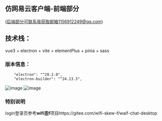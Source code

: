 ## 仿网易云客户端-前端部分

 (后端部分可联系我获取邮箱1156912249@qq.com)

## 技术栈：
vue3 + electron + vite + elementPlus + pinia + sass


### 版本信息：

```
    "electron": "^29.2.0",
    "electron-builder": "^24.13.3",
```




![image](https://github.com/user-attachments/assets/997a7813-b00b-4c0d-bd28-e730cecde9d2)
![image](https://github.com/user-attachments/assets/0d5a4c07-a906-413c-9ce5-4a8d356cc4d0)



### 特别说明
login登录页参考**wifi歪f**项目https://gitee.com/wifi-skew-f/waif-chat-desktop
